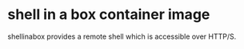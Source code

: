 shell in a box container image
==============================
shellinabox provides a remote shell which is accessible over HTTP/S.
